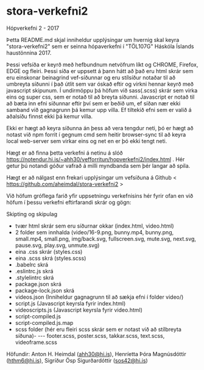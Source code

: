 # stora-verkefni2
Hópverkefni 2 - 2017

Þetta README.md skjal inniheldur upplýsingar um hvernig skal keyra "stora-verkefni2" sem er seinna hópaverkefni í "TÖL107G" Háskóla
Íslands haustönnina 2017.

Þessi vefsíða er keyrð með hefbundnum netvöfrum líkt og CHROME, Firefox, EDGE og fleiri. Þessi síða er uppsett á þann hátt að það eru
html skrár sem eru einskonar beinagrind vef-síðunnar og eru stílsíður notaðar til að umbreyta síðunni í það útlit sem var óskað eftir og
virkni hennar keyrð með javascript skipunum. Í undirmöppu þá höfum við sass(.scss) skrár sem virka eins og super css, sem er notað til að breyta síðunni. Javascript er notað til að bæta inn efni síðunnar eftir því sem er beðið um, ef síðan nær ekki samband við gagnagrunn þá kemur upp villa. Ef tiltekið efni sem er valið á aðalsíðu finnst ekki þá kemur villa.

Ekki er hægt að keyra síðunna án þess að vera tengdur neti, þó er hægt að notast við npm forrit í gegnum cmd sem heitir browser-sync til
að keyra local web-server sem virkar eins og net en er þó ekki tengt neti.

Hægt er að finna þetta verkefni á netinu á slóð https://notendur.hi.is/~ahh30/vefforritun/hopverkefni2/index.html . Hér getur þú notandi góður vafrað á milli myndbanda sem þér langar að spila.  

Hægt er að nálgast enn frekari upplýsingar um vefsíðuna á Github < https://github.com/aheimdal/stora-verkefni2 >

Við höfum gróflega farið yfir uppsetningu verkefnisins hér fyrir ofan en við höfum í þessu verkefni eftirfarandi skrár og gögn:

Skipting og skipulag
- tvær html skrár sem eru síðurnar okkar (index.html, video.html)
- 2 folder sem innhalda (video/16-9.png, bunny.mp4, bunny.png, small.mp4, small.png, img/back.svg, fullscreen.svg, mute.svg, next.svg,
pause.svg, play.svg, unmute.svg)
- eina .css skrár (styles.css)
- eina .scss skrá (styles.scss)
- .babelrc skrá
- .eslintrc.js skrá
- .stylelintrc skrá
- package.json skrá
- package-lock.json skrá
- videos.json (Inniheldur gagnagrunn til að sækja efni í folder video/)
- script.js (Javascript keyrsla fyrir index.html)
- videoscripts.js (Javascript keyrsla fyrir video.html)
- script-compiled.js
- script-compiled.js.map
- scss folder (hér eru fleiri scss skrár sem er notast við að stílbreyta síðuna)-
--- footer.scss, poster.scss, takkar.scss, text.scss, videoframe.scss

Höfundir: Anton H. Heimdal (ahh30@hi.is), Henríetta Þóra Magnúsdóttir (hthm6@hi.is), Sigríður Ösp Sigurðardóttir (sos42@hi.is)
